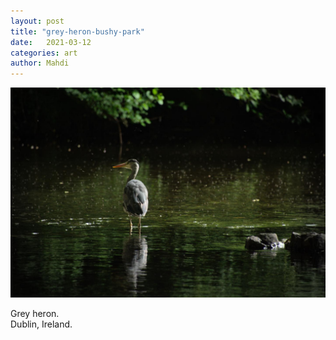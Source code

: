 ```yaml
---
layout: post
title: "grey-heron-bushy-park"
date:   2021-03-12
categories: art
author: Mahdi
---
```


![grey-heron-bushy-park](/img/arts/grey-heron-bushy-park.jpg)

<span class='image-details'>
Grey heron.<br/>
Dublin, Ireland.
</span>
